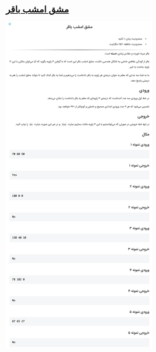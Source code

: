 # [مشق امشب باقر](https://quera.ir/problemset/contest/10230)

![github-octocat](https://github.com/kasrazarei39/Quera-Answers/blob/main/Questions/contest/%D9%85%D8%B4%D9%82%20%D8%A7%D9%85%D8%B4%D8%A8%20%D8%A8%D8%A7%D9%82%D8%B1-10230/question.png)
